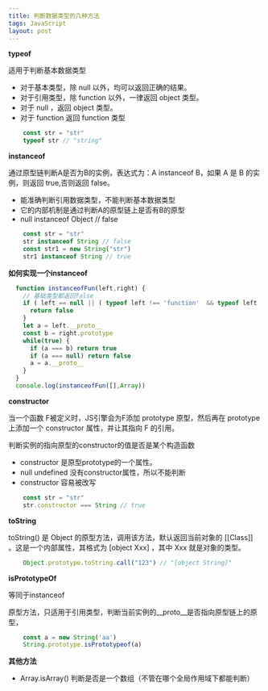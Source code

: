 ```yaml
---
title: 判断数据类型的几种方法
tags: JavaScript
layout: post
---
```


**typeof**

适用于判断基本数据类型

- 对于基本类型，除 null 以外，均可以返回正确的结果。
- 对于引用类型，除 function 以外，一律返回 object 类型。
- 对于 null ，返回 object 类型。
- 对于 function 返回  function 类型

```javascript
    const str = "str"
    typeof str // "string"
```

**instanceof**

通过原型链判断A是否为B的实例，表达式为：A instanceof B，如果 A 是 B 的实例，则返回 true,否则返回 false。

- 能准确判断引用数据类型，不能判断基本数据类型
- 它的内部机制是通过判断A的原型链上是否有B的原型
- null instanceof Object // false
  
```javascript
    const str = "str"
    str instanceof String // false
    const str1 = new String("str")
    str1 instanceof String // true
```

**如何实现一个instanceof**

```javascript
  function instanceofFun(left,right) {
    // 基础类型都返回false
    if ( left == null || ( typeof left !== 'function'  && typeof left !== 'object')) {
      return false
    }
    let a = left.__proto__
    const b = right.prototype
    while(true) {
      if (a === b) return true
      if (a === null) return false
      a = a.__proto__
    }
  }
  console.log(instanceofFun([],Array))
```

**constructor**

当一个函数 F被定义时，JS引擎会为F添加 prototype 原型，然后再在 prototype上添加一个 constructor 属性，并让其指向 F 的引用。

判断实例的指向原型的constructor的值是否是某个构造函数

- constructor 是原型prototype的一个属性。
- null undefined 没有constructor属性，所以不能判断
- constructor 容易被改写
  
```javascript
    const str = "str"
    str.constructor === String // true
```

**toString**

toString() 是 Object 的原型方法，调用该方法，默认返回当前对象的 [[Class]] 。这是一个内部属性，其格式为 [object Xxx] ，其中 Xxx 就是对象的类型。
  
```javascript
    Object.prototype.toString.call("123") // "[object String]"
```

**isPrototypeOf**

等同于instanceof

原型方法，只适用于引用类型，判断当前实例的__proto__是否指向原型链上的原型，

```javascript
    const a = new String('aa')
    String.prototype.isPrototypeof(a)
```

**其他方法**

- Array.isArray() 判断是否是一个数组（不管在哪个全局作用域下都能判断）
